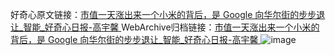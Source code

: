 好奇心原文链接：[市值一天涨出来一个小米的背后，是 Google 向华尔街的步步退让_智能_好奇心日报-高宇馨 ](https://www.qdaily.com/articles/12251.html)
WebArchive归档链接：[市值一天涨出来一个小米的背后，是 Google 向华尔街的步步退让_智能_好奇心日报-高宇馨 ](http://web.archive.org/web/20190623172208/https://www.qdaily.com/articles/12251.html)
![image](http://ww3.sinaimg.cn/large/007d5XDply1g3wi3go178j30u08vw1ky)